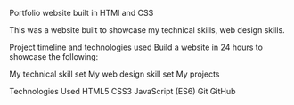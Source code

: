 Portfolio website built in HTMl and CSS

This was a website built to showcase my technical skills, web design skills.

Project timeline and technologies used
Build a website in 24 hours to showcase the following:

My technical skill set
My web design skill set
My projects


Technologies Used
HTML5
CSS3
JavaScript (ES6)
Git
GitHub
